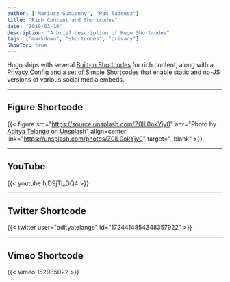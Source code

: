 ```yaml
---
author: ["Mariusz Gumienny", "Pan Tadeusz"]
title: "Rich Content and Shortcodes"
date: "2019-03-10"
description: "A brief description of Hugo Shortcodes"
tags: ["markdown", "shortcodes", "privacy"]
ShowToc: true
---
```


Hugo ships with several [Built-in Shortcodes](https://gohugo.io/content-management/shortcodes/#use-hugos-built-in-shortcodes) for rich content, along with a [Privacy Config](https://gohugo.io/about/hugo-and-gdpr/) and a set of Simple Shortcodes that enable static and no-JS versions of various social media embeds.

<!--more-->

---

## Figure Shortcode

{{< figure src="https://source.unsplash.com/Z0lL0okYjy0" attr="Photo by [Aditya Telange](https://unsplash.com/@adityatelange?utm_content=creditCopyText&utm_medium=referral&utm_source=unsplash) on [Unsplash](https://unsplash.com/photos/Z0lL0okYjy0?utm_content=creditCopyText&utm_medium=referral&utm_source=unsplash)" align=center link="https://unsplash.com/photos/Z0lL0okYjy0" target="_blank" >}}

---

## YouTube

{{< youtube hjD9jTi_DQ4 >}}

---

## Twitter Shortcode

{{< twitter user="adityatelange" id="1724414854348357922" >}}

---

## Vimeo Shortcode

{{< vimeo 152985022 >}}
